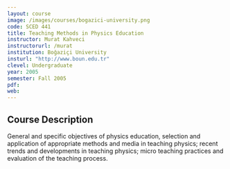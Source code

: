 ```yaml
---
layout: course
image: /images/courses/bogazici-university.png
code: SCED 441
title: Teaching Methods in Physics Education
instructor: Murat Kahveci
instructorurl: /murat
institution: Boğaziçi University
insturl: "http://www.boun.edu.tr"
clevel: Undergraduate
year: 2005
semester: Fall 2005
pdf:
web:
---
```

## Course Description

General and specific objectives of physics education, selection and application of appropriate methods and media in teaching physics; recent trends and developments in teaching physics; micro teaching practices and evaluation of the teaching process.